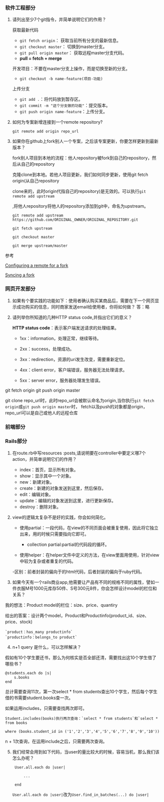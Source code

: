 ### 软件工程部分

1. 请列出至少7个git指令，并简单说明它们的作用？

    获取最新代码

    - `git fetch origin`： 获取当前所有分支的最新信息。
    - `git checkout master`： 切换到master分支。
    - `git pull origin master`： 获取远程master分支代码。
    - **pull = fetch + merge**

    开发项目：不要在master分支上操作，而是切换至新的分支。

    - `git checkout -b name-feature(项目-功能)`

    上传分支

    - `git add .`：将代码放到暂存区。
    - `git commit -m "这个分支做的功能"`：提交版本。
    - `git push origin name-feature`：上传分支。

2. 如何为专案新增连接到一个remote repository?

    `git remote add origin repo_url`

3. 如果你在github上fork别人一个专案，之后该专案更新，你要怎样更新到最新版本？

    fork别人项目到本地的流程：他人repository被fork到自己的repository，然后从自己的repository

    克隆clone到本地。若他人项目更新，我们如何同步更新，使用git fetch origin(从自己repository

    clone来的，此时origin代指自己的repository)是无效的。可以执行`git remote add upstream`

    ,将他人repository将他人的repository添加到git中，命名为upstream。

    `git remote add upstream https://github.com/ORIGINAL_OWNER/ORIGINAL_REPOSITORY.git`

    `git fetch upstream`

    `git checkout master`

    `git merge upstream/master`

参考

[Configuring a remote for a fork](https://help.github.com/articles/configuring-a-remote-for-a-fork/)

[Syncing a fork](https://help.github.com/articles/syncing-a-fork/)



### 网页开发部分

1. 如果有个要实践的功能如下：使用者确认购买某商品后，需要在下一个网页显示成功购买的信息，同时商家发送email给使用者，你将如何做？
答：略


2. 请列举你所知道的几种HTTP status code,并指出它们的意义？

    __HTTP status code__：表示客户端发送请求的处理结果。

    - 1xx：information，处理正常，继续等待。

    - 2xx：success，处理成功。

    - 3xx：redirection，资源的uri发生改变，需要重新定位。

    - 4xx：client error，客户端错误，服务器无法处理请求。

    - 5xx：server error，服务器处理发生错误。


git fetch origin
git push origin master

git clone repo_url时，此时repo_url会被默认命名为origin,当你执行`git fetch origin`或`git push origin master`时，
fetch以及push的对象都是origin，repo_url可以是自己或他人的远程仓库

### 前端部分
### Rails部分

1. 在route.rb中写resources :posts,请说明要在controller中要定义哪7个action，并简单说明它们的作用？

    - index：首页，显示所有对象。
    - show：显示其中一个对象。
    - new：新建对象。
    - create：新建的对象发送到这里，然后保存。
    - edit：编辑对象。
    - update：编辑的对象发送到这里，进行更新保存。
    - destroy：删除对象。

2. view的逻辑太复杂不是好的实践，你会如何简化。

    - 使用partial：一段代码，在view的不同页面会被重复使用，因此将它独立出来，用的时候只需要指向它即可。

        - collection partial:partial的代码段的循环。

    - 使用helper：在helper文件中定义的方法，在view里面用使用，针对view中较为复杂或者重复的代码。

    -区别：前者封装的偏向于的html代码，后者封装的偏向于ruby代码。

3. 如果今天有一个rails商业app,他需要让产品有不同的规格不同的属性，譬如一件衣服M号1000元库存50件、S号300元8件，你会怎样设计model的栏位和关系？

我的想法：Product model的栏位：size、price、quantiry

给出的答案：设计两个model，Product和Productinfo(product_id、size、price、stock)

    `product：has_many productinfo`
    `productinfo：belongs_to product`

4. n+1 query 是什么，可以怎样解决？

假如有10个学生要还书，那么为何核实是否全部还清，需要找出这10个学生借了哪些书？

    @students.each do |s|
        s.books
    end

总计需要查询11次，第一次select * from students查出10个学生，然后每个学生借的书需要student.books查一次。

如果运用includes，只需要查找两次即可。

    Student.includes(books)执行两次查询：`select * from students`和`select * from books

    where (books.student_id in ('1','2','3','4','5','6','7','8','9','10'))

n + 1次查询，在运用include之后，只需要两次查询。

5. 我们经常会用到如下代码，当user的量比较大的时候，容易当机，那么我们该怎么办呢？

        User.all.each do |user|

            ...

        end


    `User.all.each do |user|`改为`User.find_in_batches(...) do |user|`











